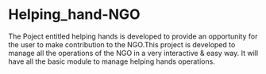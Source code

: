 # Helping_hand-NGO
The Poject entitled helping hands is developed to provide an opportunity for the user to make contribution to the NGO.This project is developed to manage all the operations of the NGO in a very interactive &amp; easy way. It will have all the basic module to manage helping hands operations.
